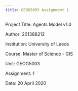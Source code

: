 ```yaml
---
title: GEOG5003 Assignment 1
---
```



Project Title: Agents Model v1.0

Author: 201388212

Institution: University of Leeds

Course: Master of Science - GIS

Unit: GEOG5003

Assignment: 1

Date: 20 April 2020
